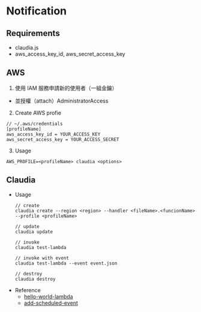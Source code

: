 # Notification

## Requirements
- claudia.js
- aws_access_key_id, aws_secret_access_key

## AWS
1. 使用 IAM 服務申請新的使用者（一組金鑰）
  - 並授權（attach）AdministratorAccess
2. Create AWS profie
  ```
  // ~/.aws/credentials
  [profileName]
  aws_access_key_id = YOUR_ACCESS_KEY
  aws_secret_access_key = YOUR_ACCESS_SECRET
  ```
3. Usage
  ```
  AWS_PROFILE=<profileName> claudia <options>
  ```

## Claudia
- Usage
  ```
  // create
  claudia create --region <region> --handler <fileName>.<funcionName> --profile <profileName>

  // update
  claudia update

  // invoke
  claudia test-lambda

  // invoke with event
  claudia test-lambda --event event.json

  // destroy
  claudia destroy
  ```
- Reference
  - [hello-world-lambda](https://claudiajs.com/tutorials/hello-world-lambda.html)
  - [add-scheduled-event](https://github.com/claudiajs/claudia/blob/master/docs/add-scheduled-event.md)